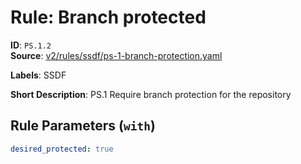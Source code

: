 # Rule: Branch protected

**ID**: `PS.1.2`  
**Source**: [v2/rules/ssdf/ps-1-branch-protection.yaml](scribe-public/sample-policies.git/v2/rules/ssdf/ps-1-branch-protection.yaml)  

**Labels**: SSDF

**Short Description**: PS.1 Require branch protection for the repository

## Rule Parameters (`with`)

```yaml
desired_protected: true
```
